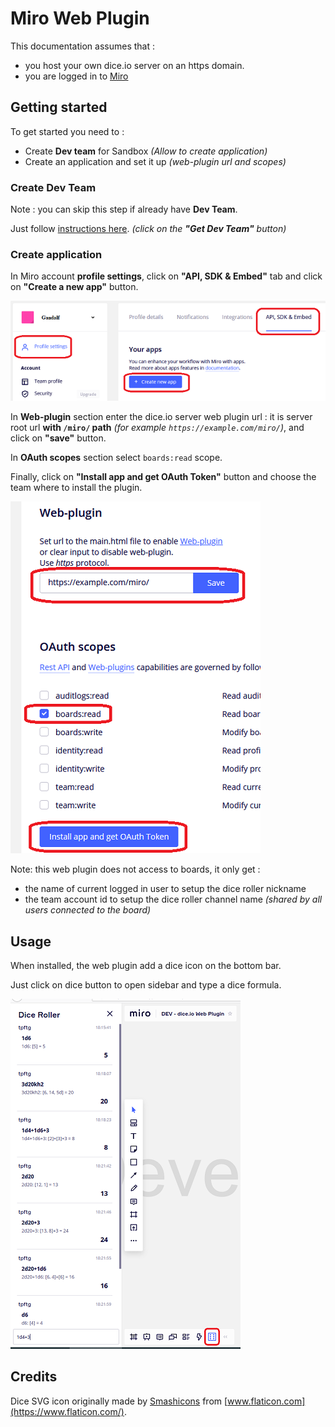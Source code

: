 # Miro Web Plugin

This documentation assumes that :

* you host your own dice.io server on an https domain.
* you are logged in to [Miro](https://miro.com)

## Getting started

To get started you need to :

* Create __Dev team__ for Sandbox _(Allow to create application)_
* Create an application and set it up _(web-plugin url and scopes)_

### Create Dev Team

Note : you can skip this step if already have __Dev Team__.

Just follow [instructions here](https://developers.miro.com/docs/getting-started#section-step-1-get-developer-team). _(click on the __"Get Dev Team"__ button)_

### Create application

In Miro account __profile settings__, click on __"API, SDK & Embed"__ tab and click on __"Create a new app"__ button.

![profile settings](miro-profile.png)

In __Web-plugin__ section enter the dice.io server web plugin url : it is server root url __with `/miro/` path__ _(for example `https://example.com/miro/`)_, and click on __"save"__ button.

In __OAuth scopes__ section select `boards:read` scope.

Finally, click on __"Install app and get OAuth Token"__ button and choose the team where to install the plugin.

![app settings](miro-app.png)

Note: this web plugin does not access to boards, it only get :

* the name of current logged in user to setup the dice roller nickname
* the team account id to setup the dice roller channel name _(shared by all users connected to the board)_

## Usage

When installed, the web plugin add a dice icon on the bottom bar.

Just click on dice button to open sidebar and type a dice formula.

![profile settings](miro-plugin.png)

## Credits

Dice SVG icon originally made by [Smashicons](https://smashicons.com/) from [www.flaticon.com](https://www.flaticon.com/).
